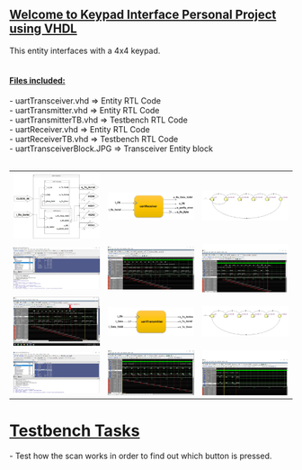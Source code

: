 <h2><u>Welcome to Keypad Interface Personal Project using VHDL</u></h2>
<p>
 This entity interfaces with a 4x4 keypad.<br><br>
</p>
<h4><u>Files included:</u></h4>
<u></u>
<p>
- uartTransceiver.vhd    =>  Entity RTL Code<br>
- uartTransmitter.vhd    =>  Entity RTL Code<br>
- uartTransmitterTB.vhd  =>  Testbench RTL Code<br>
- uartReceiver.vhd   =>  Entity RTL Code<br>
- uartReceiverTB.vhd  =>  Testbench RTL Code<br>
- uartTransceiverBlock.JPG  =>  Transceiver Entity block<br><br>
</p>
<table>
    <tr>
            <td><img src="https://github.com/Matanlaza89/UART-Transceiver/blob/main/uartTransceiverBlock.JPG" alt=""></td>
            <td><img src="https://github.com/Matanlaza89/UART-Transceiver/blob/main/Receiver/images/uartReceiverBlock.JPG" alt=""></td>
            <td><img src="https://github.com/Matanlaza89/UART-Transceiver/blob/main/Receiver/images/Rx%20FSM.JPG" alt=""></td>  
     </tr>
     <tr>
            <td><img src="https://github.com/Matanlaza89/UART-Transceiver/blob/main/Receiver/images/uartReceiverTB_messages.JPG" alt=""></td>
            <td><img src="https://github.com/Matanlaza89/UART-Transceiver/blob/main/Receiver/images/uartReceiverTB.JPG" alt=""></td>
            <td><img src="https://github.com/Matanlaza89/UART-Transceiver/blob/main/Receiver/images/uartReceiverTB1.JPG" alt=""></td>
   	 </tr>
     <tr>
            <td><img src="https://github.com/Matanlaza89/UART-Transceiver/blob/main/Receiver/images/error%20found%20while%20debugging.jpg" alt=""></td>
            <td><img src="https://github.com/Matanlaza89/UART-Transceiver/blob/main/Transmitter/images/uartTransmitterBlock.JPG" alt=""></td>
            <td><img src="https://github.com/Matanlaza89/UART-Transceiver/blob/main/Transmitter/images/Tx%20FSM.JPG" alt=""></td>
   	 </tr>
     <tr>
            <td><img src="https://github.com/Matanlaza89/UART-Transceiver/blob/main/Transmitter/images/uartTransmitterTB_messages.JPG" alt=""></td>
            <td><img src="https://github.com/Matanlaza89/UART-Transceiver/blob/main/Transmitter/images/uartTransmitterTB.JPG" alt=""></td>
            <td><img src="https://github.com/Matanlaza89/UART-Transceiver/blob/main/Transmitter/images/uartTransmitterTB1.JPG" alt=""></td>
   	 </tr>
</table>

<h1><u>Testbench Tasks</u></h1>
<p>
- Test how the scan works in order to find out which button is pressed.<br><br>
</p>

